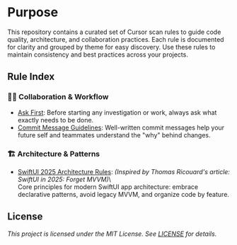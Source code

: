 # Purpose

This repository contains a curated set of Cursor scan rules to guide code quality, architecture, and collaboration practices. Each rule is documented for clarity and grouped by theme for easy discovery. Use these rules to maintain consistency and best practices across your projects.

## Rule Index

### 🧑‍💼 Collaboration & Workflow
- [Ask First](rules/ask-first.mdc): Before starting any investigation or work, always ask what exactly needs to be done.
- [Commit Message Guidelines](rules/commit-message.mdc): Well-written commit messages help your future self and teammates understand the "why" behind changes.

### 🏗️ Architecture & Patterns
- [SwiftUI 2025 Architecture Rules](rules/forget-mvvm-by-Dimillian.mdc): *(Inspired by Thomas Ricouard's article: SwiftUI in 2025: Forget MVVM)*\  
Core principles for modern SwiftUI app architecture: embrace declarative patterns, avoid legacy MVVM, and organize code by feature.

## License

*This project is licensed under the MIT License. See [LICENSE](LICENSE) for details.*
